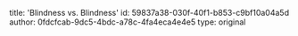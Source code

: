 title: 'Blindness vs. Blindness'
id: 59837a38-030f-40f1-b853-c9bf10a04a5d
author: 0fdcfcab-9dc5-4bdc-a78c-4fa4eca4e4e5
type: original
